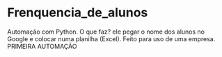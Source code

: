 # Frenquencia_de_alunos
Automação com Python. O que faz? ele pegar o nome dos alunos no Google e colocar numa planilha (Excel). Feito para uso de uma empresa.  PRIMEIRA AUTOMAÇÃO
